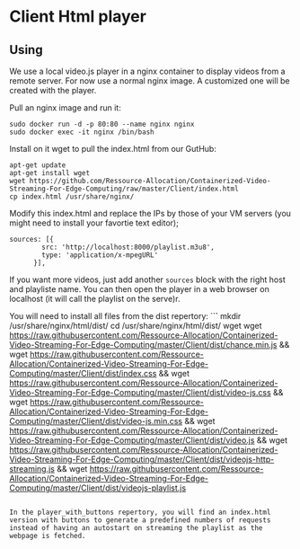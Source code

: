 
# Client Html player

## Using


We use a local video.js player in a nginx container to display videos from a remote server.
For now use a normal nginx image. A customized one will be created with the player.

Pull an nginx image and run it:
```
sudo docker run -d -p 80:80 --name nginx nginx
sudo docker exec -it nginx /bin/bash
```
Install on it wget to pull the index.html from our GutHub:
```
apt-get update
apt-get install wget
wget https://github.com/Ressource-Allocation/Containerized-Video-Streaming-For-Edge-Computing/raw/master/Client/index.html
cp index.html /usr/share/nginx/
```
Modify this index.html and replace the IPs by those of your VM servers (you might need to install your favortie text editor);
```
sources: [{
        src: 'http://localhost:8000/playlist.m3u8',
        type: 'application/x-mpegURL'
      }],
```

If you want more videos, just add another ```sources``` block with the right host and playliste name.
You can then open the player in a web browser on localhost (it will call the playlist on the serve)r.

You will need to install all files from the dist repertory:
``̀`
mkdir /usr/share/nginx/html/dist/
cd /usr/share/nginx/html/dist/
wget wget https://raw.githubusercontent.com/Ressource-Allocation/Containerized-Video-Streaming-For-Edge-Computing/master/Client/dist/chance.min.js && wget https://raw.githubusercontent.com/Ressource-Allocation/Containerized-Video-Streaming-For-Edge-Computing/master/Client/dist/index.css && wget https://raw.githubusercontent.com/Ressource-Allocation/Containerized-Video-Streaming-For-Edge-Computing/master/Client/dist/video-js.css && wget https://raw.githubusercontent.com/Ressource-Allocation/Containerized-Video-Streaming-For-Edge-Computing/master/Client/dist/video-js.min.css && wget https://raw.githubusercontent.com/Ressource-Allocation/Containerized-Video-Streaming-For-Edge-Computing/master/Client/dist/video.js && wget https://raw.githubusercontent.com/Ressource-Allocation/Containerized-Video-Streaming-For-Edge-Computing/master/Client/dist/videojs-http-streaming.js && wget https://raw.githubusercontent.com/Ressource-Allocation/Containerized-Video-Streaming-For-Edge-Computing/master/Client/dist/videojs-playlist.js
```

In the player_with_buttons repertory, you will find an index.html version with buttons to generate a predefined numbers of requests instead of having an autostart on streaming the playlist as the webpage is fetched.
